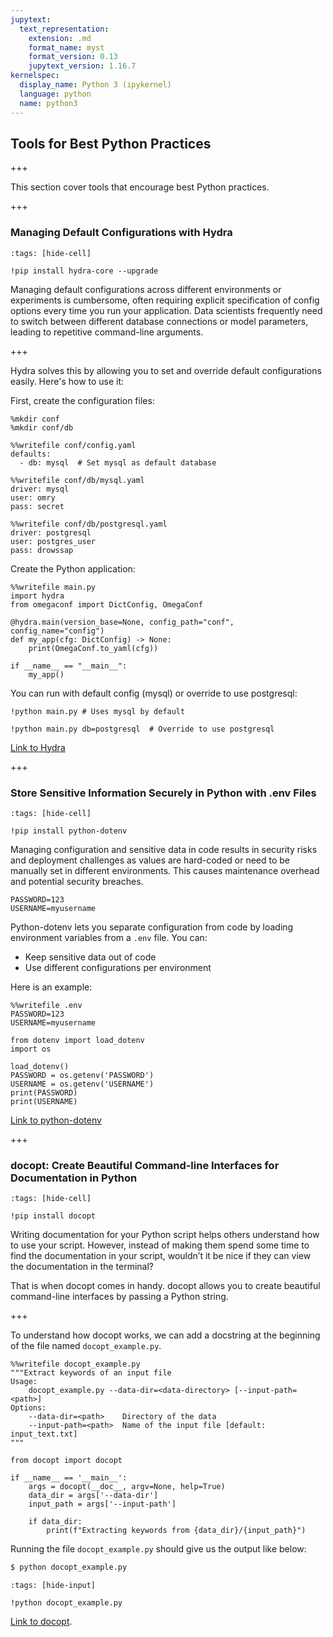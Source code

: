 ```yaml
---
jupytext:
  text_representation:
    extension: .md
    format_name: myst
    format_version: 0.13
    jupytext_version: 1.16.7
kernelspec:
  display_name: Python 3 (ipykernel)
  language: python
  name: python3
---
```


## Tools for Best Python Practices

+++

This section cover tools that encourage best Python practices.

+++

### Managing Default Configurations with Hydra

```{code-cell} ipython3
:tags: [hide-cell]

!pip install hydra-core --upgrade
```

Managing default configurations across different environments or experiments is cumbersome, often requiring explicit specification of config options every time you run your application. Data scientists frequently need to switch between different database connections or model parameters, leading to repetitive command-line arguments.

+++

Hydra solves this by allowing you to set and override default configurations easily. Here's how to use it:

First, create the configuration files:

```{code-cell} ipython3
%mkdir conf
%mkdir conf/db
```

```{code-cell} ipython3
%%writefile conf/config.yaml
defaults:
  - db: mysql  # Set mysql as default database
```

```{code-cell} ipython3
%%writefile conf/db/mysql.yaml
driver: mysql
user: omry
pass: secret
```

```{code-cell} ipython3
%%writefile conf/db/postgresql.yaml
driver: postgresql
user: postgres_user
pass: drowssap
```

Create the Python application:

```{code-cell} ipython3
%%writefile main.py
import hydra
from omegaconf import DictConfig, OmegaConf

@hydra.main(version_base=None, config_path="conf", config_name="config")
def my_app(cfg: DictConfig) -> None:
    print(OmegaConf.to_yaml(cfg))

if __name__ == "__main__":
    my_app()
```

You can run with default config (mysql) or override to use postgresql:

```{code-cell} ipython3
!python main.py # Uses mysql by default
```

```{code-cell} ipython3
!python main.py db=postgresql  # Override to use postgresql
```

[Link to Hydra](https://github.com/facebookresearch/hydra)

+++

### Store Sensitive Information Securely in Python with .env Files

```{code-cell} ipython3
:tags: [hide-cell]

!pip install python-dotenv
```

Managing configuration and sensitive data in code results in security risks and deployment challenges as values are hard-coded or need to be manually set in different environments. This causes maintenance overhead and potential security breaches.

```{code-cell} ipython3
PASSWORD=123
USERNAME=myusername
```

Python-dotenv lets you separate configuration from code by loading environment variables from a `.env` file. You can:

- Keep sensitive data out of code
- Use different configurations per environment

Here is an example:

```{code-cell} ipython3
%%writefile .env
PASSWORD=123
USERNAME=myusername
```

```{code-cell} ipython3
from dotenv import load_dotenv
import os 

load_dotenv()
PASSWORD = os.getenv('PASSWORD')
USERNAME = os.getenv('USERNAME')
print(PASSWORD)
print(USERNAME)
```

[Link to python-dotenv](https://github.com/theskumar/python-dotenv)

+++

### docopt: Create Beautiful Command-line Interfaces for Documentation in Python

```{code-cell} ipython3
:tags: [hide-cell]

!pip install docopt 
```

Writing documentation for your Python script helps others understand how to use your script. However, instead of making them spend some time to find the documentation in your script, wouldn’t it be nice if they can view the documentation in the terminal?

That is when docopt comes in handy. docopt allows you to create beautiful command-line interfaces by passing a Python string.

+++

To understand how docopt works, we can add a docstring at the beginning of the file named `docopt_example.py`.

```{code-cell} ipython3
%%writefile docopt_example.py
"""Extract keywords of an input file
Usage:
    docopt_example.py --data-dir=<data-directory> [--input-path=<path>]
Options:
    --data-dir=<path>    Directory of the data
    --input-path=<path>  Name of the input file [default: input_text.txt]
"""

from docopt import docopt 

if __name__ == '__main__':
    args = docopt(__doc__, argv=None, help=True)
    data_dir = args['--data-dir']
    input_path = args['--input-path']

    if data_dir:
        print(f"Extracting keywords from {data_dir}/{input_path}")
```

Running the file `docopt_example.py` should give us the output like below:

```bash
$ python docopt_example.py
```

```{code-cell} ipython3
:tags: [hide-input]

!python docopt_example.py
```

[Link to docopt](http://docopt.org/).
